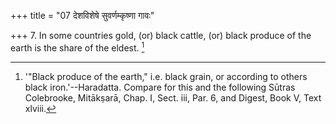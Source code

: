 +++
title = "07 देशविशेषे सुवर्णम्कृष्णा गावः"

+++
7. In some countries gold, (or) black cattle, (or) black produce of the earth is the share of the eldest. [^6] 


[^6]:  '"Black produce of the earth," i.e. black grain, or according to others black iron.'--Haradatta. Compare for this and the following Sūtras Colebrooke, Mitākṣarā, Chap. I, Sect. iii, Par. 6, and Digest, Book V, Text xlviii.
